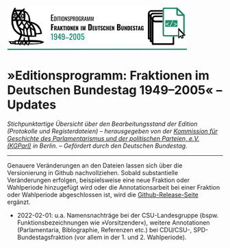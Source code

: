 [<img src="https://github.com/Fraktionsprotokolle-de/fraktionsprotokolle_web/blob/main/logos/logo_editionsprogramm_1990-2005_Oswald_quer_ohneURL_mitLinie_rgb_210x52px_final.svg" />](https:///www.fraktionsprotokolle.de)

# »Editionsprogramm: Fraktionen im Deutschen Bundestag 1949–2005« – Updates

*Stichpunktartige Übersicht über den Bearbeitungsstand der Edition (Protokolle und Registerdateien) – herausgegeben von der [Kommission für Geschichte des Parlamentarismus und der politischen Parteien, e.V. (KGParl)](https://kgparl.de/) in Berlin. – Gefördert durch den Deutschen Bundestag.*

------

Genauere Veränderungen an den Dateien lassen sich über die Versionierung in Github nachvollziehen. Sobald substantielle Veränderungen erfolgen, beispielsweise eine neue Fraktion oder Wahlperiode hinzugefügt wird oder die Annotationsarbeit bei einer Fraktion oder Wahlperiode abgeschlossen ist, wird die [Github-Release-Seite](https://github.com/Fraktionsprotokolle-de/fraktionsprotokolle_web/releases) ergänzt.

- 2022-02-01: u.a. Namensnachträge bei der CSU-Landesgruppe (bspw. Funktionsbezeichnungen wie »Vorsitzender«), weitere Annotationen (Parlamentaria, Biblographie, Referenzen etc.) bei CDU/CSU-, SPD-Bundestagsfraktion (vor allem in der 1. und 2. Wahlperiode).
